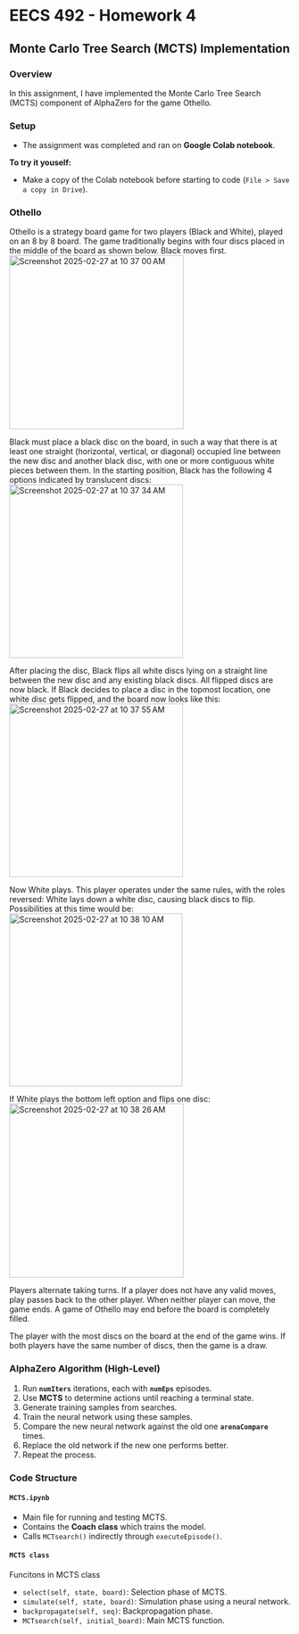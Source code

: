 # EECS 492 - Homework 4

## Monte Carlo Tree Search (MCTS) Implementation

### Overview
In this assignment, I have implemented the Monte Carlo Tree Search (MCTS) component of AlphaZero for the game Othello.

### Setup
- The assignment was completed and ran on **Google Colab notebook**.

**To try it youself:**
- Make a copy of the Colab notebook before starting to code (`File > Save a copy in Drive`).

### Othello
Othello is a strategy board game for two players (Black and White), played on an 8 by 8 board. The game traditionally begins with four discs placed in the middle of the board as shown below. Black moves first.
<img width="312" alt="Screenshot 2025-02-27 at 10 37 00 AM" src="https://github.com/user-attachments/assets/3a867e37-4c02-4bc2-945c-09984074c0ed" />

Black must place a black disc on the board, in such a way that there is at least one straight (horizontal, vertical, or diagonal) occupied line between the new disc and another black disc, with one or more contiguous white pieces between them. In the starting position, Black has the following 4 options indicated by translucent discs:
<img width="311" alt="Screenshot 2025-02-27 at 10 37 34 AM" src="https://github.com/user-attachments/assets/60fdc93c-bfeb-4871-b2f8-df508b00be9c" />

After placing the disc, Black flips all white discs lying on a straight line between the new disc and any existing black discs. All flipped discs are now black. If Black decides to place a disc in the topmost location, one white disc gets flipped, and the board now looks like this:
<img width="311" alt="Screenshot 2025-02-27 at 10 37 55 AM" src="https://github.com/user-attachments/assets/f229315c-c3d4-4324-9783-5b7e382c96dc" />

Now White plays. This player operates under the same rules, with the roles reversed: White lays down a white disc, causing black discs to flip. Possibilities at this time would be:
<img width="310" alt="Screenshot 2025-02-27 at 10 38 10 AM" src="https://github.com/user-attachments/assets/89e94d36-3bab-4383-85fb-9465f90d58f5" />

If White plays the bottom left option and flips one disc:
<img width="312" alt="Screenshot 2025-02-27 at 10 38 26 AM" src="https://github.com/user-attachments/assets/ee31bc75-dffa-464d-a67d-859abc0d9df4" />

Players alternate taking turns. If a player does not have any valid moves, play passes back to the other player. When neither player can move, the game ends. A game of Othello may end before the board is completely filled.

The player with the most discs on the board at the end of the game wins. If both players have the same number of discs, then the game is a draw.

### AlphaZero Algorithm (High-Level)
1. Run **`numIters`** iterations, each with **`numEps`** episodes.
2. Use **MCTS** to determine actions until reaching a terminal state.
3. Generate training samples from searches.
4. Train the neural network using these samples.
5. Compare the new neural network against the old one **`arenaCompare`** times.
6. Replace the old network if the new one performs better.
7. Repeat the process.

### Code Structure
#### `MCTS.ipynb`
- Main file for running and testing MCTS.
- Contains the **Coach class** which trains the model.
- Calls `MCTsearch()` indirectly through `executeEpisode()`.

#### `MCTS class`
Funcitons in MCTS class
- `select(self, state, board)`: Selection phase of MCTS.
- `simulate(self, state, board)`: Simulation phase using a neural network.
- `backpropagate(self, seq)`: Backpropagation phase.
- `MCTsearch(self, initial_board)`: Main MCTS function.

